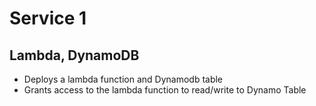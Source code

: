 # Service 1

## Lambda, DynamoDB

- Deploys a lambda function and Dynamodb table
- Grants access to the lambda function to read/write to Dynamo Table
